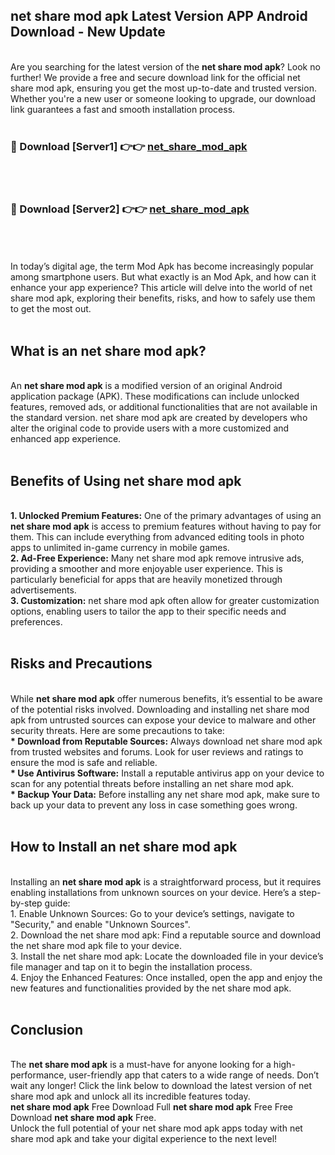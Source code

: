 ## net share mod apk Latest Version APP Android Download - New Update
<br>
Are you searching for the latest version of the <strong>net share mod apk</strong>? Look no further! We provide a free and secure download link for the official net share mod apk, ensuring you get the most up-to-date and trusted version. Whether you're a new user or someone looking to upgrade, our download link guarantees a fast and smooth installation process.
<br>
<br>
<h3>🔴 Download [Server1] 👉👉 <a href="https://modyolo.store/net+share+mod+apk">net_share_mod_apk</a></h3><br>
<br>
<h3>🔴 Download [Server2] 👉👉 <a href="https://modyolo.store/net+share+mod+apk">net_share_mod_apk</a></h3><br>
<br>
<br>
In today’s digital age, the term Mod Apk has become increasingly popular among smartphone users. But what exactly is an Mod Apk, and how can it enhance your app experience? This article will delve into the world of net share mod apk, exploring their benefits, risks, and how to safely use them to get the most out.
<br>
<br>
<h2>What is an net share mod apk?</h2>
<br>
An <strong>net share mod apk</strong> is a modified version of an original Android application package (APK). These modifications can include unlocked features, removed ads, or additional functionalities that are not available in the standard version. net share mod apk are created by developers who alter the original code to provide users with a more customized and enhanced app experience.
<br>
<br>
<h2>Benefits of Using net share mod apk</h2>
<br>
<strong> 1. Unlocked Premium Features:</strong> One of the primary advantages of using an <strong>net share mod apk</strong> is access to premium features without having to pay for them. This can include everything from advanced editing tools in photo apps to unlimited in-game currency in mobile games.
<br>
<strong> 2. Ad-Free Experience:</strong> Many net share mod apk remove intrusive ads, providing a smoother and more enjoyable user experience. This is particularly beneficial for apps that are heavily monetized through advertisements.
<br>
<strong> 3. Customization:</strong> net share mod apk often allow for greater customization options, enabling users to tailor the app to their specific needs and preferences.
<br>
<br>
<h2>Risks and Precautions</h2>
<br>
While <strong>net share mod apk</strong> offer numerous benefits, it’s essential to be aware of the potential risks involved. Downloading and installing net share mod apk from untrusted sources can expose your device to malware and other security threats. Here are some precautions to take:
<br>
<strong> * Download from Reputable Sources:</strong> Always download net share mod apk from trusted websites and forums. Look for user reviews and ratings to ensure the mod is safe and reliable.
<br>
<strong> * Use Antivirus Software:</strong> Install a reputable antivirus app on your device to scan for any potential threats before installing an net share mod apk.
<br>
<strong> * Backup Your Data:</strong> Before installing any net share mod apk, make sure to back up your data to prevent any loss in case something goes wrong.
<br>
<br>
<h2>How to Install an net share mod apk</h2>
<br>
Installing an <strong>net share mod apk</strong> is a straightforward process, but it requires enabling installations from unknown sources on your device. Here’s a step-by-step guide:
<br>
 1. Enable Unknown Sources: Go to your device’s settings, navigate to "Security," and enable "Unknown Sources".
<br>
 2. Download the net share mod apk: Find a reputable source and download the net share mod apk file to your device.
<br>
 3. Install the net share mod apk: Locate the downloaded file in your device’s file manager and tap on it to begin the installation process.
<br>
 4. Enjoy the Enhanced Features: Once installed, open the app and enjoy the new features and functionalities provided by the net share mod apk.
<br>
<br>
<h2><strong>Conclusion</strong></h2>
<br>
The <strong>net share mod apk</strong> is a must-have for anyone looking for a high-performance, user-friendly app that caters to a wide range of needs. Don’t wait any longer! Click the link below to download the latest version of net share mod apk and unlock all its incredible features today.
<br>
<strong>net share mod apk</strong> Free Download Full <strong>net share mod apk</strong> Free Free Download <strong>net share mod apk</strong> Free.
<br>
Unlock the full potential of your net share mod apk apps today with net share mod apk and take your digital experience to the next level!